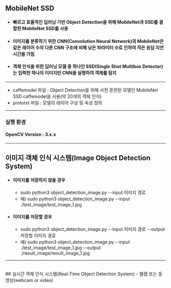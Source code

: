 ## MobileNet SSD
* #### 빠르고 효율적인 딥러닝 기반 Object Detection을 위해 MobileNet과 SSD를 결합한 MobileNet SSD를 사용
* #### 이미지를 분류하기 위한 CNN(Convolution Neural Network)의 MobileNet은 같은 레이어 수의 다른 CNN 구조에 비해 낮은 파라미터 수로 인하여 작은 응답 지연 시간을 가짐
* #### 객체 인식을 위한 딥러닝 모델 중 하나인 SSD(Single Shot Multibox Detector)는 입력한 하나의 이미지만 CNN을 실행하여 객체를 탐지
---
 - caffemodel 파일 : Object Detection을 위해 사전 훈련된 모델인 MobileNet SSD caffemodel을 사용(약 20개의 객체 인식)
 - prototxt 파일 : 모델의 레이어 구성 및 속성 정의
---
### 실행 환경
#### OpenCV Version : 3.x.x
---
## 이미지 객체 인식 시스템(Image Object Detection System)
* #### 이미지를 저장하지 않을 경우
  * sudo python3 object_detection_image.py --input 이미지 경로
  * 예) sudo python3 object_detection_image.py --input ./test_image/test_image_1.jpg
* #### 이미지를 저장할 경우
  * sudo python3 object_detection_image.py --input 이미지 경로 --output 저장할 이미지 경로
  * 예) sudo python3 object_detection_image.py --input ./test_image/test_image_1.jpg --output ./result_image/result_image_1.jpg

---
</br>
## 실시간 객체 인식 시스템(Real-Time Object Detection System) - 웹캠 또는 동영상(webcam or video)
